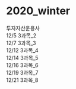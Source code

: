 # 2020_winter

투자자산운용사<br>
12/5 3과목_2<br>
12/7 3과목_3<br>
12/12 3과목_4<br>
12/14 3과목_5<br>
12/16 3과목_6<br>
12/19 3과목_7<br>
12/21 3과목_8<br>
